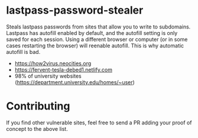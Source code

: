 # lastpass-password-stealer

Steals lastpass passwords from sites that allow you to write to subdomains. Lastpass has autofill enabled by default, and the autofill setting is only saved for each session. Using a different browser or computer (or in some cases restarting the browser) will reenable autofill. This is why automatic autofill is bad.

 - https://how2virus.neocities.org
 - https://fervent-tesla-debed1.netlify.com
 - 98% of university websites (https://department.university.edu/homes/~user)

# Contributing

If you find other vulnerable sites, feel free to send a PR adding your proof of concept to the above list.
